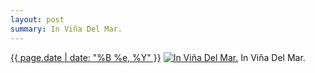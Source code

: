 ```yaml
---
layout: post
summary: In Viña Del Mar.
---
```


<p>
  <time><a href="/129">{{ page.date | date: "%B %e, %Y" }}</a></time>
  <a href="/129"><img src="{{ site.assets_url }}/129-640.jpg" srcset="{{ site.assets_url }}/129-1280.jpg 1280w, {{ site.assets_url }}/129-960.jpg 960w, {{ site.assets_url }}/129-640.jpg 640w, {{ site.assets_url }}/129-320.jpg 320w" sizes="(min-width: 700px) 50vw, calc(100vw - 2rem)" alt="In Viña Del Mar." /></a>
  <span>In Viña Del Mar.</span>
</p>
